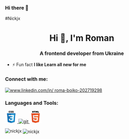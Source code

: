 ### Hi there 👋


#Nickjx
<h1 align="center">Hi 👋, I'm Roman</h1>
<h3 align="center">A frontend developer from Ukraine</h3>

- ⚡ Fun fact **I like Learn all new for me**

<h3 align="left">Connect with me:</h3>
<p align="left">
<a href="https://linkedin.com/in/www.linkedin.com/in/ roma-boiko-202719298" target="blank"><img align="center" src="https://raw.githubusercontent.com/rahuldkjain/github-profile-readme-generator/master/src/images/icons/Social/linked-in-alt.svg" alt="www.linkedin.com/in/ roma-boiko-202719298" height="30" width="40" /></a>
</p>

<h3 align="left">Languages and Tools:</h3>
<p align="left"> <a href="https://www.w3schools.com/css/" target="_blank" rel="noreferrer"> <img src="https://raw.githubusercontent.com/devicons/devicon/master/icons/css3/css3-original-wordmark.svg" alt="css3" width="40" height="40"/> </a> <a href="https://git-scm.com/" target="_blank" rel="noreferrer"> <img src="https://www.vectorlogo.zone/logos/git-scm/git-scm-icon.svg" alt="git" width="40" height="40"/> </a> <a href="https://www.w3.org/html/" target="_blank" rel="noreferrer"> <img src="https://raw.githubusercontent.com/devicons/devicon/master/icons/html5/html5-original-wordmark.svg" alt="html5" width="40" height="40"/> </a> </p>

<p><img align="left" src="https://github-readme-stats.vercel.app/api/top-langs?username=nickjx&show_icons=true&locale=en&layout=compact" alt="nickjx" /></p>

<p>&nbsp;<img align="center" src="https://github-readme-stats.vercel.app/api?username=nickjx&show_icons=true&locale=en" alt="nickjx" /></p>
